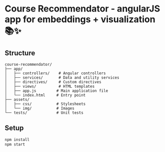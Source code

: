 # Course Recommendator - angularJS app for embeddings + visualization 📚✨

## Structure
```
course-recommendator/
├── app/
│   ├── controllers/    # Angular controllers
│   ├── services/       # Data and utility services
│   ├── directives/     # Custom directives
│   ├── views/          # HTML templates
│   ├── app.js         # Main application file
│   └── index.html     # Entry point
├── assets/
│   ├── css/           # Stylesheets
│   └── img/           # Images
└── tests/             # Unit tests
```

## Setup
```bash
npm install
npm start
```
